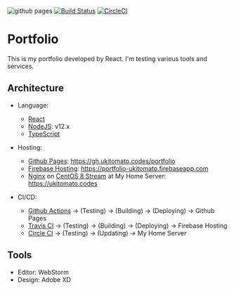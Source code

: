 ![github pages](https://github.com/ukitomato/portfolio/workflows/github%20pages/badge.svg)
[![Build Status](https://travis-ci.com/ukitomato/portfolio.svg?branch=master)](https://travis-ci.com/ukitomato/portfolio)
[![CircleCI](https://circleci.com/gh/ukitomato/portfolio.svg?style=shield)](https://circleci.com/gh/ukitomato/portfolio)
# Portfolio
This is my portfolio developed by React.
I'm testing various tools and services.
## Architecture
- Language:
    - [React](https://reactjs.org)
    - [NodeJS](https://nodejs.org): v12.x
    - [TypeScript](https://www.typescriptlang.org)
- Hosting:
    - [Github Pages](https://pages.github.com): https://gh.ukitomato.codes/portfolio
    - [Firebase Hosting](https://firebase.google.com/docs/hosting): https://portfolio-ukitomato.firebaseapp.com
    - [Nginx](https://nginx.org) on [CentOS 8 Stream](https://www.centos.org) at My Home Server: https://ukitomato.codes

- CI/CD:
    - [Github Actions](https://github.co.jp/features/actions) → (Testing) → (Building) → (Deploying) → Github Pages
    - [Travis CI](https://travis-ci.com) → (Testing) → (Building) → (Deploying) → Firebase Hosting
    - [Circle CI](https://circleci.com) → (Testing) → (Updating) → My Home Server

## Tools
- Editor: WebStorm
- Design: Adobe XD

